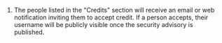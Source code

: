 1.  The people listed in the "Credits" section will receive an email or web notification inviting them to accept credit. If a person accepts, their username will be publicly visible once the security advisory is published.